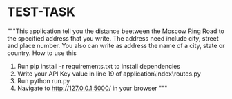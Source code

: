 # TEST-TASK

"""This application tell you the distance beetween the Moscow Ring Road to the specified address 
that you write.
The address need include city, street and place number.
You also can write as address the name of a city, state or country.
How to use this
1. Run pip install -r requirements.txt to install dependencies
2. Write your API Key value in line 19 of application\index\routes.py
3. Run python run.py
4. Navigate to http://127.0.0.1:5000/ in your browser
"""